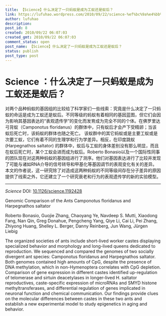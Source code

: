 ```yaml
---
title: 【Science】什么决定了一只蚂蚁是成为工蚁还是蚁后？
link: https://lufuhao.wordpress.com/2010/09/22/science-%ef%bc%9a%e4%bb%80%e4%b9%88%e5%86%b3%e5%ae%9a%e4%ba%86%e4%b8%80%e5%8f%aa%e8%9a%82%e8%9a%81%e6%98%af%e6%88%90%e4%b8%ba%e5%b7%a5%e8%9a%81%e8%bf%98%e6%98%af%e8%9a%81%e5%90%8e%ef%bc%9f/
author: lufuhao
description: 
post_id: 8
created: 2010/09/22 06:07:03
created_gmt: 2010/09/22 06:07:03
comment_status: open
post_name: 【Science】什么决定了一只蚂蚁是成为工蚁还是蚁后？
status: publish
post_type: post
---
```


# Science ：什么决定了一只蚂蚁是成为工蚁还是蚁后？

对两个品种蚂蚁的基因组的比较给了科学家们一些线索：究竟是什么决定了一只蚂蚁的命运是成为工蚁还是蚁后。不同等级的蚂蚁有着相同的基因蓝图，但它们会因为影响其基因表达的“表观遗传学”的变化而发育成为完全不同的个体。在佛罗里达弓背蚁（Camponotus floridanus）的群体中，只有蚁后才会产下受精卵；当该蚁后死亡时，该蚂蚁的群体也随之死亡。 该蚁群中的其它蚂蚁或是主要工蚁或是次要工蚁，它们有着不同的生理学和行为学差异。相反，在印度跳蚁(Harpegnathos saltator) 的群体中，蚁后与工蚁的身体差别没有那么明显，而且在蚁后死亡时，某个工蚁会进而成为蚁后。Roberto Bonasio以及一个国际性同事的团队现在对这两种蚂蚁的基因组进行了测序。他们对基因表达进行了比较并发现了可能与诸如RNA介导的信号转导和甲基化等基因调节的表观变化有关的差异。本文的作者说，这一研究除了对造成这两种蚂蚁的不同等级间存在分子差异的原因提供了线索之外，它还建立了一个研究衰老和行为的表观遗传学的新的实验模型。

***

_Science_ DOI: [10.1126/science.1192428](http://doi.org/10.1126/science.1192428)

Genomic Comparison of the Ants Camponotus floridanus and Harpegnathos saltator

Roberto Bonasio, Guojie Zhang, Chaoyang Ye, Navdeep S. Mutti, Xiaodong Fang, Nan Qin, Greg Donahue, Pengcheng Yang, Qiye Li, Cai Li, Pei Zhang, Zhiyong Huang, Shelley L. Berger, Danny Reinberg, Jun Wang, Jürgen Liebig 

The organized societies of ants include short-lived worker castes displaying specialized behavior and morphology and long-lived queens dedicated to reproduction. We sequenced and compared the genomes of two socially divergent ant species: Camponotus floridanus and Harpegnathos saltator. Both genomes contained high amounts of CpG, despite the presence of DNA methylation, which in non-Hymenoptera correlates with CpG depletion. Comparison of gene expression in different castes identified up-regulation of telomerase and sirtuin deacetylases in longer-lived H. saltator reproductives, caste-specific expression of microRNAs and SMYD histone methyltransferases, and differential regulation of genes implicated in neuronal function and chemical communication. Our findings provide clues on the molecular differences between castes in these two ants and establish a new experimental model to study epigenetics in aging and behavior.
